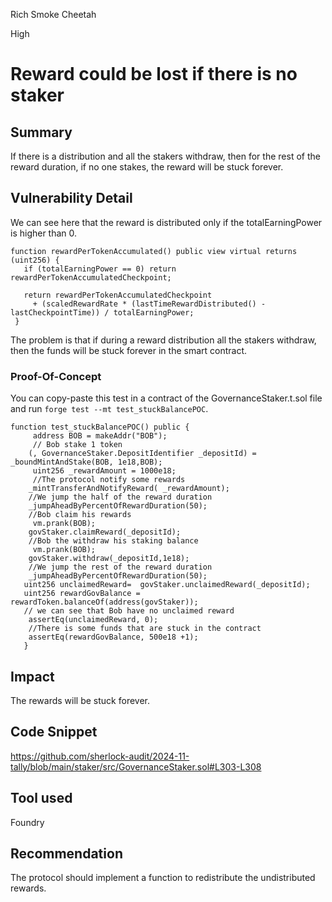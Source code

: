 Rich Smoke Cheetah

High

# Reward could be lost if there is no staker

## Summary
If there is a distribution and all the stakers withdraw, then for the rest of the reward duration, if no one stakes, the reward will be stuck forever.

## Vulnerability Detail
We can see here that the reward is distributed only if the totalEarningPower is higher than 0.
```solidity
function rewardPerTokenAccumulated() public view virtual returns (uint256) { 
   if (totalEarningPower == 0) return rewardPerTokenAccumulatedCheckpoint; 
  
   return rewardPerTokenAccumulatedCheckpoint 
     + (scaledRewardRate * (lastTimeRewardDistributed() - lastCheckpointTime)) / totalEarningPower; 
 } 
```
The problem is that if during a reward distribution all the stakers withdraw, then the funds will be stuck forever in the smart contract.
### Proof-Of-Concept
You can copy-paste this test in a contract of the GovernanceStaker.t.sol file and run `forge test --mt test_stuckBalancePOC`.
```solidity 
function test_stuckBalancePOC() public {
     address BOB = makeAddr("BOB");    
     // Bob stake 1 token 
    (, GovernanceStaker.DepositIdentifier _depositId) = _boundMintAndStake(BOB, 1e18,BOB);
     uint256 _rewardAmount = 1000e18;
     //The protocol notify some rewards
    _mintTransferAndNotifyReward( _rewardAmount);
    //We jump the half of the reward duration
    _jumpAheadByPercentOfRewardDuration(50);
    //Bob claim his rewards
     vm.prank(BOB);
    govStaker.claimReward(_depositId);
    //Bob the withdraw his staking balance
     vm.prank(BOB);
    govStaker.withdraw(_depositId,1e18);
    //We jump the rest of the reward duration
    _jumpAheadByPercentOfRewardDuration(50);
   uint256 unclaimedReward=  govStaker.unclaimedReward(_depositId);
   uint256 rewardGovBalance = rewardToken.balanceOf(address(govStaker));
   // we can see that Bob have no unclaimed reward
    assertEq(unclaimedReward, 0);
    //There is some funds that are stuck in the contract
    assertEq(rewardGovBalance, 500e18 +1);
   }
```

## Impact
The rewards will be stuck forever.
## Code Snippet
https://github.com/sherlock-audit/2024-11-tally/blob/main/staker/src/GovernanceStaker.sol#L303-L308

## Tool used

Foundry

## Recommendation
The protocol should implement a function to redistribute the undistributed rewards.